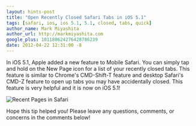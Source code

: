 ```yaml
---
layout: hints-post
title: "Open Recently Closed Safari Tabs in iOS 5.1"
tags: [safari, ios, ios 5.1, 5.1, closed, tabs, quick]
author_name: Mark Miyashita
author_url: http://markmiyashita.com
google_plus: 101180624276428786239
date: 2012-04-22 12:31:00 -8
---
```


In iOS 5.1, Apple added a new feature to Mobile Safari. You can simply tap and hold on the New Page icon for a list of your recently closed tabs. This feature is similar to Chrome's CMD-Shift-T feature and desktop Safari's CMD-Z feature to open up tabs you may have accidentally closed. This feature is very helpful and it is now on iOS 5.1!

<img class="clear blog-image-full-border" src="{{site.url}}/images/safari_recent.png" title="Recent Pages in Safari">

Hope this tip helped you! Please leave any questions, comments, or concerns in the comments below!